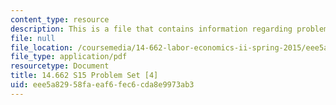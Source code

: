 ```yaml
---
content_type: resource
description: This is a file that contains information regarding problem set 4.
file: null
file_location: /coursemedia/14-662-labor-economics-ii-spring-2015/eee5a82958faeaf6fec6cda8e9973ab3_MIT14_662S15_pset4.pdf
file_type: application/pdf
resourcetype: Document
title: 14.662 S15 Problem Set [4]
uid: eee5a829-58fa-eaf6-fec6-cda8e9973ab3
---
```

